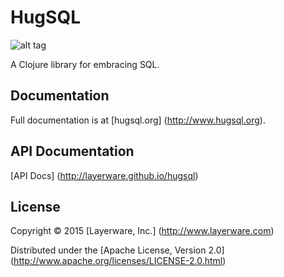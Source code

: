 # HugSQL

![alt tag](https://raw.github.com/layerware/hugsql/master/logo/hugsql_alpha_128.png)

A Clojure library for embracing SQL.

## Documentation

Full documentation is at [hugsql.org] (http://www.hugsql.org).

## API Documentation

[API Docs] (http://layerware.github.io/hugsql)


## License

Copyright © 2015 [Layerware, Inc.] (http://www.layerware.com)

Distributed under the [Apache License, Version 2.0] (http://www.apache.org/licenses/LICENSE-2.0.html)

